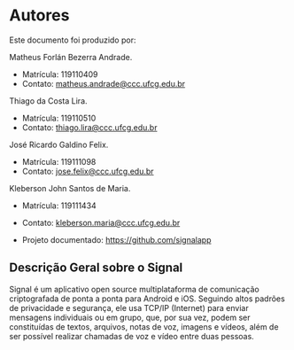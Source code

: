
# Autores

Este documento foi produzido por:

Matheus Forlán Bezerra Andrade.
- Matrícula: 119110409
- Contato: matheus.andrade@ccc.ufcg.edu.br

Thiago da Costa Lira.
- Matrícula: 119110510
- Contato: thiago.lira@ccc.ufcg.edu.br

José Ricardo Galdino Felix.
- Matrícula: 119111098
- Contato: jose.felix@ccc.ufcg.edu.br

Kleberson John Santos de Maria.
- Matrícula: 119111434
- Contato: kleberson.maria@ccc.ufcg.edu.br


- Projeto documentado: https://github.com/signalapp

## Descrição Geral sobre o Signal

Signal é um aplicativo open source multiplataforma de comunicação criptografada de ponta a ponta para Android e iOS. Seguindo altos padrões de privacidade e segurança, ele usa TCP/IP (Internet) para enviar mensagens individuais ou em grupo, que, por sua vez, podem ser constituídas de textos, arquivos, notas de voz, imagens e vídeos, além de ser possível realizar chamadas de voz e vídeo entre duas pessoas.